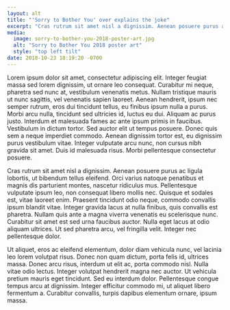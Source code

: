 ```yaml
---
layout: alt
title: "'Sorry to Bother You' over explains the joke"
excerpt: "Cras rutrum sit amet nisl a dignissim. Aenean posuere purus ac ligula lobortis, ut bibendum tellus eleifend."
media:
  image: sorry-to-bother-you-2018-poster-art.jpg
  alt: "Sorry to Bother You 2018 poster art"
  style: "top left tilt"
date: 2018-10-23 18:19:20 -0700
---
```


Lorem ipsum dolor sit amet, consectetur adipiscing elit. Integer feugiat massa sed lorem dignissim, ut ornare leo consequat. Curabitur mi neque, pharetra sed nunc at, vestibulum venenatis metus. Nullam tristique mauris ut nunc sagittis, vel venenatis sapien laoreet. Aenean hendrerit, ipsum nec semper rutrum, eros dui tincidunt tellus, eu finibus ipsum nulla a purus. Morbi arcu nulla, tincidunt sed ultricies id, luctus eu dui. Aliquam ac purus justo. Interdum et malesuada fames ac ante ipsum primis in faucibus. Vestibulum in dictum tortor. Sed auctor elit ut tempus posuere. Donec quis sem a neque imperdiet commodo. Aenean dignissim tortor est, eu dignissim purus vestibulum vitae. Integer vulputate arcu nunc, non cursus nibh gravida sit amet. Duis id malesuada risus. Morbi pellentesque consectetur posuere.

Cras rutrum sit amet nisl a dignissim. Aenean posuere purus ac ligula lobortis, ut bibendum tellus eleifend. Orci varius natoque penatibus et magnis dis parturient montes, nascetur ridiculus mus. Pellentesque vulputate ipsum leo, non consequat libero mollis nec. Quisque et sodales est, vitae laoreet enim. Praesent tincidunt odio neque, commodo convallis ipsum blandit vitae. Integer gravida lacus at nulla finibus, quis convallis est pharetra. Nullam quis ante a magna viverra venenatis eu scelerisque nunc. Curabitur sit amet est sed urna faucibus auctor. Nulla eget lacus at odio aliquam ultrices. Ut sed pharetra arcu, vel fringilla velit. Integer nec pellentesque dolor.

Ut aliquet, eros ac eleifend elementum, dolor diam vehicula nunc, vel lacinia leo lorem volutpat risus. Donec non quam dictum, porta felis id, ultrices massa. Donec arcu risus, interdum ut elit ac, porta commodo nisl. Nulla vitae odio lectus. Integer volutpat hendrerit magna nec auctor. Ut vehicula pretium mauris eget tincidunt. Sed eu interdum dolor. Pellentesque congue tempus arcu at dignissim. Integer efficitur commodo mi, ut aliquet libero fermentum a. Curabitur convallis, turpis dapibus elementum ornare, ipsum massa.
